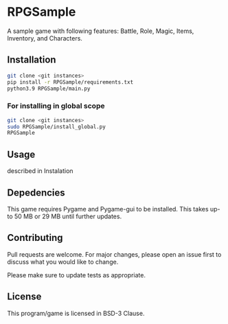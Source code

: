 # RPGSample

A sample game with following features: Battle, Role, Magic, Items, Inventory, and Characters.

## Installation

```sh
git clone <git instances>
pip install -r RPGSample/requirements.txt
python3.9 RPGSample/main.py
```

### For installing in global scope

```sh
git clone <git instances>
sudo RPGSample/install_global.py
RPGSample
```

## Usage

described in Instalation

## Depedencies

This game requires Pygame and Pygame-gui to be installed. This takes up-to 50 MB or 29 MB until further updates.

## Contributing

Pull requests are welcome. For major changes, please open an issue first to discuss what you would like to change.

Please make sure to update tests as appropriate.

## License

This program/game is licensed in BSD-3 Clause.

